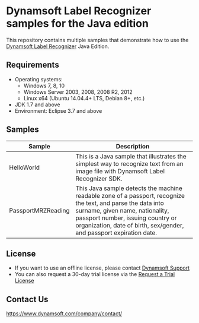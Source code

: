 # Dynamsoft Label Recognizer samples for the Java edition

This repository contains multiple samples that demonstrate how to use the [Dynamsoft Label Recognizer](https://www.dynamsoft.com/label-recognition/overview/) Java Edition.

## Requirements

- Operating systems:
  - Windows 7, 8, 10
  - Windows Server 2003, 2008, 2008 R2, 2012
  - Linux x64 (Ubuntu 14.04.4+ LTS, Debian 8+, etc.)
- JDK 1.7 and above
- Environment: Eclipse 3.7 and above

## Samples

| Sample            | Description |
|---------------|----------------------|
|HelloWorld        | This is a Java sample that illustrates the simplest way to recognize text from an image file with Dynamsoft Label Recognizer SDK. |
|PassportMRZReading       | This Java sample detects the machine readable zone of a passport, recognize the text, and parse the data into surname, given name, nationality, passport number, issuing country or organization, date of birth, sex/gender, and passport expiration date.                 |

## License

- If you want to use an offline license, please contact [Dynamsoft Support](https://www.dynamsoft.com/company/contact/)
- You can also request a 30-day trial license via the [Request a Trial License](https://www.dynamsoft.com/customer/license/trialLicense?product=dlr&utm_source=github&package=java)

## Contact Us

https://www.dynamsoft.com/company/contact/
